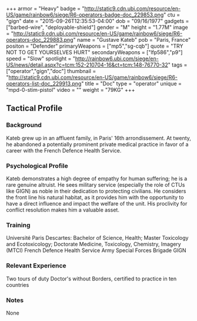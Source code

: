 +++
armor = "Heavy"
badge = "http://static9.cdn.ubi.com/resource/en-US/game/rainbow6/siege/R6-operators-badge-doc_229853.png"
ctu = "gign"
date = "2015-09-26T12:35:53-04:00"
dob = "09/16/1977"
gadgets = ["barbed-wire", "deployable-shield"]
gender = "M"
height = "1.77M"
image = "http://static9.cdn.ubi.com/resource/en-US/game/rainbow6/siege/R6-operators-doc_229883.png"
name = "Gustave Kateb"
pob = "Paris, France"
positon = "Defender"
primaryWeapons = ["mp5","sg-cqb"]
quote = "TRY NOT TO GET YOURSELVES HURT"
secondaryWeapons = ["lfp586","p9"]
speed = "Slow"
spotlight = "http://rainbow6.ubi.com/siege/en-US/news/detail.aspx?c=tcm:152-210704-16&ct=tcm:148-76770-32"
tags = ["operator","gign","doc"]
thumbnail = "http://static9.cdn.ubi.com/resource/en-US/game/rainbow6/siege/R6-operators-list-doc_229913.png"
title = "Doc"
type = "operator"
unique = "mpd-0-stim-pistol"
video = ""
weight = "79KG"
+++

## Tactical Profile

### Background

Kateb grew up in an affluent family, in Paris' 16th arrondissement. At twenty, he abandoned a potentially prominent private medical practice in favor of a career with the French Defence Health Service.

### Psychological Profile

Kateb demonstrates a high degree of empathy for human suffering; he is a rare genuine altruist. He sees military service (especially the role of CTUs like GIGN) as noble in their dedication to protecting civilians. He considers the front line his natural habitat, as it provides him with the opportunity to have a direct influence and impact the welfare of the unit. His proclivity for conflict resolution makes him a valuable asset.

### Training

Université Paris Descartes: Bachelor of Science, Health; Master Toxicology and Ecotoxicology; Doctorate Medicine, Toxicology, Chemistry, Imagery (MTCI)
French Defence Health Service
Army Special Forces Brigade
GIGN

### Relevant Experience

Two tours of duty
Doctor's without Borders, certified to practice in ten countries

### Notes

None
